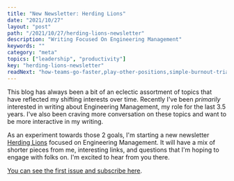 ```yaml
---
title: "New Newsletter: Herding Lions"
date: "2021/10/27"
layout: "post"
path: "/2021/10/27/herding-lions-newsletter"
description: "Writing Focused On Engineering Management"
keywords: ""
category: "meta"
topics: ["leadership", "productivity"]
key: "herding-lions-newsletter"
readNext: "how-teams-go-faster,play-other-positions,simple-burnout-triage"
---
```


This blog has always been a bit of an eclectic assortment of topics that have reflected my shifting interests over time.  Recently I've been *primarily* interested in writing about Engineering Management, my role for the last 3.5 years.  I've also been craving more conversation on these topics and want to be more interactive in my writing. 

As an experiment towards those 2 goals, I'm starting a new newsletter [Herding Lions](https://herdinglions.benmccormick.org) focused on Engineering Management.  It will have a mix of shorter pieces from me, interesting links, and questions that I'm hoping to engage with folks on. I'm excited to hear from you there.


[You can see the first issue and subscribe here](https://herdinglions.benmccormick.org/issues/herding-lions-1-team-output-is-the-smallest-unit-of-productivity-828140).

